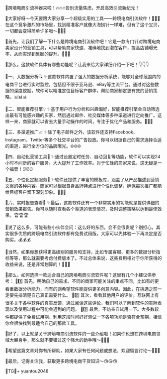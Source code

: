 🚀跨境电商引流神器来啦！🔥🔥🔥告别流量焦虑，开启高效引流新纪元！

🌈大家好呀～今天要跟大家分享一个超级实用的工具——跨境电商引流软件！🎉🎉🎉在这个竞争激烈的市场里，找到精准客户就像大海捞针一样难，但有了这个宝贝，一切都会变得简单许多哦～🌟🌟🌟

🌈首先，让我们了解一下什么是跨境电商引流软件吧！它是一款专门针对跨境电商卖家设计的营销工具，可以帮助商家快速、准确地找到潜在客户，提高店铺曝光率，从而实现销售额的提升。🎯🎯🎯

🌈那么，这款软件具体有哪些功能呢？让我来给大家详细介绍一下吧！👇👇👇

🌈一、大数据分析🔍
✨这款软件内置了强大的数据分析系统，能够对全球范围内的电商平台进行实时监控，包括但不限于亚马逊、eBay等主流平台。通过对这些数据的深度挖掘，软件可以精准定位目标客户群体，帮助商家制定更有效的营销策略。📊📊📊

🌈二、智能推荐引擎💡
✨基于用户行为分析和兴趣偏好，智能推荐引擎会自动筛选出最有可能感兴趣的买家，然后通过邮件、社交媒体等多种渠道进行定向推广。这样一来，商家就可以省去大量手动操作的时间，专注于优化产品和服务。💬💬💬

🌈三、多渠道推广📈
✨除了电子邮件之外，该软件还支持Facebook、Instagram、Twitter等多个社交平台的广告投放。你可以根据自己的需求选择合适的渠道，进行全方位的品牌曝光。🌐🌐🌐

🌈四、自动化营销工具🔧
✨通过设置定时任务、自动回复等功能，软件可以实现24小时不间断的客户服务，大大提升了工作效率。对于忙碌的商家来说，这无疑是一个福音！⏰⏰⏰

🌈五、个性化定制服务🌈
✨软件还提供了丰富的模板库，涵盖了从产品描述到营销文案的各种内容。商家可以根据自身品牌特点进行个性化调整，确保每次推广都能给目标客户留下深刻印象。🎨🎨🎨

🌈六、实时报告查看👀
✨最后，这款软件还有一个非常实用的功能就是提供详细的营销效果报告。你可以随时查看各个渠道的表现情况，及时调整策略以达到最佳效果。🏆🏆🏆

🌈说了这么多，可能有些小伙伴会问：这么好的东西，会不会很贵呢？别担心，其实很多优质的跨境电商引流软件都有免费试用版，大家可以先体验一下再决定是否购买。💰💰💰

🌈当然，如果你想获得更高级别的服务和支持，比如专属客服、更多的数据分析指标等等，那么就需要考虑付费版本了。不过总体来说，这些费用相对于你所获得的收益来说，还是非常划算的！💸💸💸

🌈那么，如何选择一款适合自己的跨境电商引流软件呢？这里有几个小建议供参考：
🌈1️⃣ 首先，明确自己的需求。不同的商家可能关注的重点不同，比如有的更看重数据分析能力，而有的则希望软件能提供更多创意内容。因此，在挑选之前一定要先搞清楚自己真正需要什么。
🌈2️⃣ 其次，看看其他用户的评价。互联网上有很多关于各种软件的真实反馈，通过阅读这些评论，我们可以了解到软件的实际表现以及使用过程中可能会遇到的问题。
🌈3️⃣ 最后，不妨亲自试用一下。大多数软件都提供了免费试用期，利用这段时间好好测试一下各项功能是否符合预期，相信你会很快找到最适合自己的那款工具。

🌈好了，以上就是关于跨境电商引流软件的一些介绍啦！如果你也想在跨境电商领域大展身手，那么就不要错过这个强大的助手哦～💪💪💪

🌈希望这篇文章对你有所帮助，如果大家有任何问题或想法，欢迎留言讨论～🌟🌟🌟

🌈最后，记得关注我，获取更多跨境电商干货知识～😘😘😘

🌈TG💪+ yuantou2048